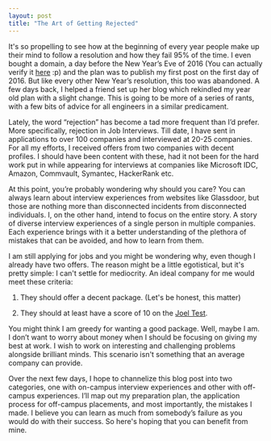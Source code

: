 ```yaml
---
layout: post
title: "The Art of Getting Rejected"
---
```

It's so propelling to see how at the beginning of every year people make up their mind to follow a resolution and how they fail 95% of the time. I even bought a domain, a day before the New Year’s Eve of 2016 (You can actually verify it [here](https://who.is/whois/shashankgaurav.com) :p) and the plan was to publish my first post on the first day of 2016.  But like every other New Year’s resolution, this too was abandoned. A few days back, I helped a friend set up her blog which rekindled my year old plan with a slight change. This is going to be more of a series of rants, with a few bits of advice for all engineers in a similar predicament.

Lately, the word “rejection” has become a tad more frequent than I’d prefer.  More specifically, rejection in Job Interviews. Till date, I have sent in applications to over 100 companies and interviewed at 20-25 companies. For all my efforts, I received offers from two companies with decent profiles. I should have been content with these, had it not been for the hard work put in while appearing for interviews at companies like Microsoft IDC, Amazon, Commvault, Symantec, HackerRank etc.

At this point, you’re probably wondering why should you care? You can always learn about interview experiences from websites like Glassdoor, but those are nothing more than disconnected incidents from disconnected individuals. I, on the other hand, intend to focus on the entire story. A story of diverse interview experiences of a single person in multiple companies. Each experience brings with it a better understanding of the plethora of mistakes that can be avoided, and how to learn from them.

I am still applying for jobs and you might be wondering why, even though I already have two offers. The reason might be a little egotistical, but it's pretty simple: I can't settle for mediocrity. An ideal company for me would meet these criteria:

1. They should offer a decent package. (Let's be honest, this matter)

2. They should at least have a score of 10 on the [Joel Test](https://www.joelonsoftware.com/2000/08/09/the-joel-test-12-steps-to-better-code/).

You might think I am greedy for wanting a good package. Well, maybe I am. I don’t want to worry about money when I should be focusing on giving my best at work. I wish to work on interesting and challenging problems alongside brilliant minds. This scenario isn't something that an average company can provide. 

Over the next few days, I hope to channelize this blog post into two categories, one with on-campus interview experiences and other with off-campus experiences. I’ll map out my preparation plan, the application process for off-campus placements, and most importantly, the mistakes I made. I believe you can learn as much from somebody’s failure as you would do with their success. So here's hoping that you can benefit from mine. 


